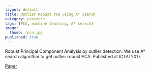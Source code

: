 ```yaml
---
layout: default
title: Outlier Robust PCA using A* Search
category: projects
tags: [PCA, machine learning, A* search]
image:
  thumb: rpca.jpg
published: true
---
```


Robust Principal Component Analysis by outlier detection. We use A* search algorithm to get outlier robust PCA. Published at ICTAI 2017.

[Paper][paper]


[paper]:  /papers/ictai17.pdf
